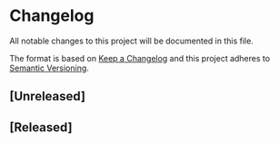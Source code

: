 # Changelog

All notable changes to this project will be documented in this file.

The format is based on [Keep a Changelog][keep a changelog] and this project adheres to [Semantic Versioning][semantic versioning].

## [Unreleased]

## [Released]

<!-- Links -->

[keep a changelog]: https://keepachangelog.com/
[semantic versioning]: https://semver.org/
